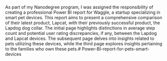 As part of my Nanodegree program, I was assigned the responsibility of creating a professional Power BI report for Waggle, a startup specializing in smart pet devices. 
This report aims to present a comprehensive comparison of their latest product, Lapcat, with their previously successful product, the Lapdog dog collar. 
The initial page highlights distinctions in average step count and potential user rating discrepancies, if any, between the Lapdog and Lapcat devices. 
The subsequent page delves into insights related to pets utilizing these devices, while the third page explores insights pertaining to the families who own these pets.# Power-BI-report-for-pets-smart-devices
